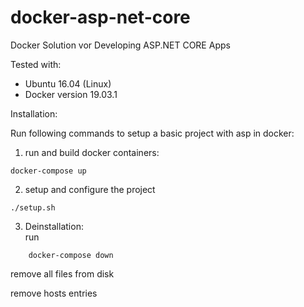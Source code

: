 # docker-asp-net-core
Docker Solution vor Developing ASP.NET CORE Apps 

Tested with:  

- Ubuntu 16.04 (Linux)  
- Docker version 19.03.1  

    

Installation:

Run following commands to setup a basic project with asp in docker:

1. run and build docker containers:  

```
docker-compose up  
```
2. setup and configure the project  
```
./setup.sh
```


3. Deinstallation:  
   run  

```
    docker-compose down
```

remove all files from disk  

remove hosts entries  